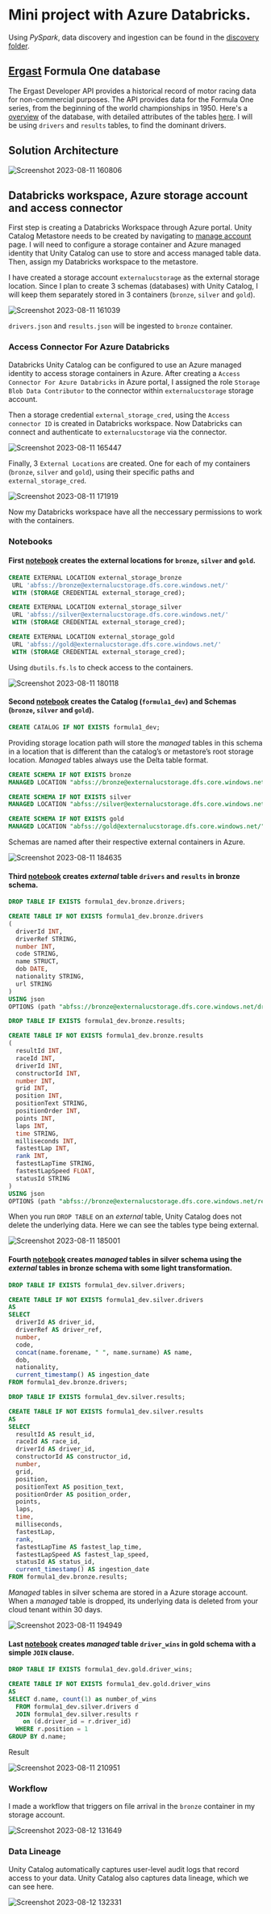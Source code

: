 # Mini project with Azure Databricks.
Using *PySpark*, data discovery and ingestion can be found in the [discovery folder](https://github.com/tanchu-git/databricks_mini_project/tree/main/discovery).

## [Ergast](http://ergast.com/mrd/) Formula One database
The Ergast Developer API provides a historical record of motor racing data for non-commercial purposes. The API provides data for the Formula One series, from the beginning of the world championships in 1950. Here's a [overview](https://github.com/tanchu-git/databricks_mini_project/assets/139019601/876ca38e-569c-49d8-879e-ab99a9a2a504) of the database, with detailed attributes of the tables [here](http://ergast.com/docs/f1db_user_guide.txt). I will be using ```drivers``` and ```results``` tables, to find the dominant drivers.

## Solution Architecture
![Screenshot 2023-08-11 160806](https://github.com/tanchu-git/databricks_mini_project/assets/139019601/70c2587a-d123-4090-87a0-a2dc905ecf46)

## Databricks workspace, Azure storage account and access connector
First step is creating a Databricks Workspace through Azure portal. Unity Catalog Metastore needs to be created by navigating to [manage account](https://accounts.azuredatabricks.net/) page. I will need to configure a storage container and Azure managed identity that Unity Catalog can use to store and access managed table data. Then, assign my Databricks workspace to the metastore.

I have created a storage account ```externalucstorage``` as the external storage location. Since I plan to create 3 schemas (databases) with Unity Catalog, I will keep them separately stored in 3 containers (```bronze```, ```silver``` and ```gold```).

![Screenshot 2023-08-11 161039](https://github.com/tanchu-git/databricks_mini_project/assets/139019601/629d5b9c-aec5-4f46-af69-7266542f1c76)

```drivers.json``` and ```results.json``` will be ingested to ```bronze``` container.

### Access Connector For Azure Databricks
Databricks Unity Catalog can be configured to use an Azure managed identity to access storage containers in Azure. After creating a ```Access Connector For Azure Databricks``` in Azure portal, I assigned the role ```Storage Blob Data Contributor``` to the connector within ```externalucstorage``` storage account.

Then a storage credential ```external_storage_cred```, using the ```Access connector ID``` is created in Databricks workspace. Now Databricks can connect and authenticate to ```externalucstorage``` via the connector.

![Screenshot 2023-08-11 165447](https://github.com/tanchu-git/databricks_mini_project/assets/139019601/83323ad6-9f3f-4fd7-99b1-6876181e7861)

Finally, 3 ```External Locations``` are created. One for each of my containers (```bronze```, ```silver``` and ```gold```), using their specific paths and ```external_storage_cred```.

![Screenshot 2023-08-11 171919](https://github.com/tanchu-git/databricks_mini_project/assets/139019601/fe4ec567-0fff-44f1-a95c-fafe2b8c5b29)

Now my Databricks workspace have all the neccessary permissions to work with the containers.

### Notebooks
#### First [notebook](https://github.com/tanchu-git/databricks_mini_project/blob/main/notebooks/1_create_external_locations.ipynb) creates the external locations for ```bronze```, ```silver``` and ```gold```. 
```sql
CREATE EXTERNAL LOCATION external_storage_bronze
 URL 'abfss://bronze@externalucstorage.dfs.core.windows.net/'
 WITH (STORAGE CREDENTIAL external_storage_cred);
```
```sql
CREATE EXTERNAL LOCATION external_storage_silver
 URL 'abfss://silver@externalucstorage.dfs.core.windows.net/'
 WITH (STORAGE CREDENTIAL external_storage_cred);
```
```sql
CREATE EXTERNAL LOCATION external_storage_gold
 URL 'abfss://gold@externalucstorage.dfs.core.windows.net/'
 WITH (STORAGE CREDENTIAL external_storage_cred);
```
Using ```dbutils.fs.ls``` to check access to the containers.

![Screenshot 2023-08-11 180118](https://github.com/tanchu-git/databricks_mini_project/assets/139019601/6e02e3e6-9799-41a0-9305-3fbdf440fa46)

#### Second [notebook](https://github.com/tanchu-git/databricks_mini_project/blob/main/notebooks/2_create_catalog_schema.ipynb) creates the Catalog (```formula1_dev```) and Schemas (```bronze```, ```silver``` and ```gold```).
```sql
CREATE CATALOG IF NOT EXISTS formula1_dev;
```
Providing storage location path will store the *managed* tables in this schema in a location that is different than the catalog’s or metastore’s root storage location. *Managed* tables always use the Delta table format.
```sql
CREATE SCHEMA IF NOT EXISTS bronze
MANAGED LOCATION "abfss://bronze@externalucstorage.dfs.core.windows.net/"
```
```sql
CREATE SCHEMA IF NOT EXISTS silver
MANAGED LOCATION "abfss://silver@externalucstorage.dfs.core.windows.net/"
```
```sql
CREATE SCHEMA IF NOT EXISTS gold
MANAGED LOCATION "abfss://gold@externalucstorage.dfs.core.windows.net/"
```
Schemas are named after their respective external containers in Azure.

![Screenshot 2023-08-11 184635](https://github.com/tanchu-git/databricks_mini_project/assets/139019601/28d65e10-e5ee-459f-8ccc-46af94d853bf)

#### Third [notebook](https://github.com/tanchu-git/databricks_mini_project/blob/main/notebooks/3_create_bronze_tables.ipynb) creates *external* table ```drivers``` and ```results``` in bronze schema.
```sql
DROP TABLE IF EXISTS formula1_dev.bronze.drivers;

CREATE TABLE IF NOT EXISTS formula1_dev.bronze.drivers
(
  driverId INT,
  driverRef STRING,
  number INT,
  code STRING,
  name STRUCT,
  dob DATE,
  nationality STRING,
  url STRING
)
USING json
OPTIONS (path "abfss://bronze@externalucstorage.dfs.core.windows.net/drivers.json");
```
```sql
DROP TABLE IF EXISTS formula1_dev.bronze.results;

CREATE TABLE IF NOT EXISTS formula1_dev.bronze.results
(
  resultId INT,
  raceId INT,
  driverId INT,
  constructorId INT,
  number INT,
  grid INT,
  position INT,
  positionText STRING,
  positionOrder INT,
  points INT,
  laps INT,
  time STRING,
  milliseconds INT,
  fastestLap INT,
  rank INT,
  fastestLapTime STRING,
  fastestLapSpeed FLOAT,
  statusId STRING
)
USING json
OPTIONS (path "abfss://bronze@externalucstorage.dfs.core.windows.net/results.json");
```
When you run ```DROP TABLE``` on an *external* table, Unity Catalog does not delete the underlying data. Here we can see the tables type being external.

![Screenshot 2023-08-11 185001](https://github.com/tanchu-git/databricks_mini_project/assets/139019601/b8460f56-18d0-4c88-9ff6-98dea3e39d3b)

#### Fourth [notebook](https://github.com/tanchu-git/databricks_mini_project/blob/main/notebooks/4_create_silver_tables.ipynb) creates *managed* tables in silver schema using the *external* tables in bronze schema with some light transformation.
```sql
DROP TABLE IF EXISTS formula1_dev.silver.drivers;

CREATE TABLE IF NOT EXISTS formula1_dev.silver.drivers
AS
SELECT 
  driverId AS driver_id,
  driverRef AS driver_ref,
  number,
  code,
  concat(name.forename, " ", name.surname) AS name,
  dob,
  nationality,
  current_timestamp() AS ingestion_date
FROM formula1_dev.bronze.drivers;
```
```sql
DROP TABLE IF EXISTS formula1_dev.silver.results;

CREATE TABLE IF NOT EXISTS formula1_dev.silver.results
AS
SELECT 
  resultId AS result_id,
  raceId AS race_id,
  driverId AS driver_id,
  constructorId AS constructor_id,
  number,
  grid,
  position,
  positionText AS position_text,
  positionOrder AS position_order,
  points,
  laps,
  time,
  milliseconds,
  fastestLap,
  rank,
  fastestLapTime AS fastest_lap_time,
  fastestLapSpeed AS fastest_lap_speed,
  statusId AS status_id,
  current_timestamp() AS ingestion_date
FROM formula1_dev.bronze.results;
```
*Managed* tables in silver schema are stored in a Azure storage account. When a *managed* table is dropped, its underlying data is deleted from your cloud tenant within 30 days. 

![Screenshot 2023-08-11 194949](https://github.com/tanchu-git/databricks_mini_project/assets/139019601/e87739dd-367d-4716-8297-ec24f17e6d6e)

#### Last [notebook](https://github.com/tanchu-git/databricks_mini_project/blob/main/notebooks/5_create_gold_tables.ipynb) creates *managed* table ```driver_wins``` in gold schema with a simple ```JOIN``` clause.
```sql
DROP TABLE IF EXISTS formula1_dev.gold.driver_wins;

CREATE TABLE IF NOT EXISTS formula1_dev.gold.driver_wins
AS
SELECT d.name, count(1) as number_of_wins
  FROM formula1_dev.silver.drivers d
  JOIN formula1_dev.silver.results r
    on (d.driver_id = r.driver_id)
  WHERE r.position = 1
GROUP BY d.name;
```
Result

![Screenshot 2023-08-11 210951](https://github.com/tanchu-git/databricks_mini_project/assets/139019601/4d492de1-1c60-4d06-8cf6-f9a8162d0d5c)

### Workflow
I made a workflow that triggers on file arrival in the ```bronze``` container in my storage account.

![Screenshot 2023-08-12 131649](https://github.com/tanchu-git/databricks_mini_project/assets/139019601/6d117b64-6ce1-4856-9449-c697cdcfb29b)


### Data Lineage
Unity Catalog automatically captures user-level audit logs that record access to your data. Unity Catalog also captures data lineage, which we can see here.

![Screenshot 2023-08-12 132331](https://github.com/tanchu-git/databricks_mini_project/assets/139019601/7dc03f8f-8586-4a77-8dcc-2d508c82b39b)
